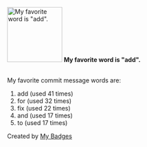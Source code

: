 <img src="https://github.com/my-badges/my-badges/blob/master/src/all-badges/favorite-word/favorite-word.png?raw=true" alt="My favorite word is &quot;add&quot;." title="My favorite word is &quot;add&quot;." width="128">
<strong>My favorite word is &quot;add&quot;.</strong>
<br><br>

My favorite commit message words are:

1. add (used 41 times)
2. for (used 32 times)
3. fix (used 22 times)
4. and (used 17 times)
5. to (used 17 times)


Created by <a href="https://github.com/my-badges/my-badges">My Badges</a>